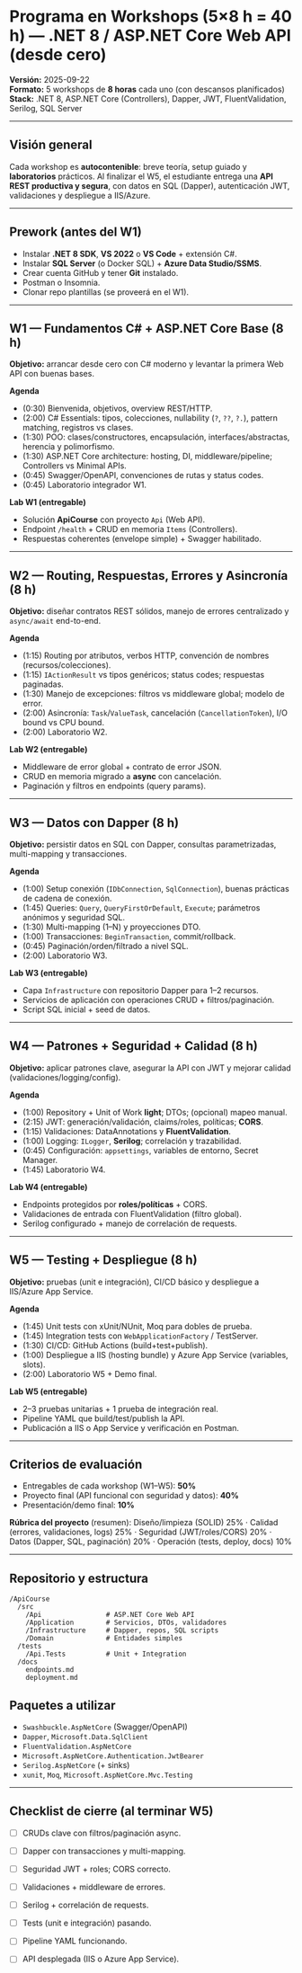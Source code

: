 
# Programa en Workshops (5×8 h = 40 h) — .NET 8 / ASP.NET Core Web API (desde cero)
**Versión:** 2025-09-22  
**Formato:** 5 workshops de **8 horas** cada uno (con descansos planificados)  
**Stack:** .NET 8, ASP.NET Core (Controllers), Dapper, JWT, FluentValidation, Serilog, SQL Server

---

## Visión general
Cada workshop es **autocontenible**: breve teoría, setup guiado y **laboratorios** prácticos. Al finalizar el W5, el estudiante entrega una **API REST productiva y segura**, con datos en SQL (Dapper), autenticación JWT, validaciones y despliegue a IIS/Azure.

---

## Prework (antes del W1)
- Instalar **.NET 8 SDK**, **VS 2022** o **VS Code** + extensión C#.
- Instalar **SQL Server** (o Docker SQL) + **Azure Data Studio/SSMS**.
- Crear cuenta GitHub y tener **Git** instalado.
- Postman o Insomnia.
- Clonar repo plantillas (se proveerá en el W1).

---

## W1 — Fundamentos C# + ASP.NET Core Base (8 h)
**Objetivo:** arrancar desde cero con C# moderno y levantar la primera Web API con buenas bases.

**Agenda**
- (0:30) Bienvenida, objetivos, overview REST/HTTP.
- (2:00) C# Essentials: tipos, colecciones, nullability (`?`, `??`, `?.`), pattern matching, registros vs clases.
- (1:30) POO: clases/constructores, encapsulación, interfaces/abstractas, herencia y polimorfismo.
- (1:30) ASP.NET Core architecture: hosting, DI, middleware/pipeline; Controllers vs Minimal APIs.
- (0:45) Swagger/OpenAPI, convenciones de rutas y status codes.
- (0:45) Laboratorio integrador W1.

**Lab W1 (entregable)**
- Solución **ApiCourse** con proyecto `Api` (Web API).
- Endpoint `/health` + CRUD en memoria `Items` (Controllers).
- Respuestas coherentes (envelope simple) + Swagger habilitado.

---

## W2 — Routing, Respuestas, Errores y Asincronía (8 h)
**Objetivo:** diseñar contratos REST sólidos, manejo de errores centralizado y `async/await` end-to-end.

**Agenda**
- (1:15) Routing por atributos, verbos HTTP, convención de nombres (recursos/colecciones).
- (1:15) `IActionResult` vs tipos genéricos; status codes; respuestas paginadas.
- (1:30) Manejo de excepciones: filtros vs middleware global; modelo de error.
- (2:00) Asincronía: `Task`/`ValueTask`, cancelación (`CancellationToken`), I/O bound vs CPU bound.
- (2:00) Laboratorio W2.

**Lab W2 (entregable)**
- Middleware de error global + contrato de error JSON.
- CRUD en memoria migrado a **async** con cancelación.
- Paginación y filtros en endpoints (query params).

---

## W3 — Datos con Dapper (8 h)
**Objetivo:** persistir datos en SQL con Dapper, consultas parametrizadas, multi-mapping y transacciones.

**Agenda**
- (1:00) Setup conexión (`IDbConnection`, `SqlConnection`), buenas prácticas de cadena de conexión.
- (1:45) Queries: `Query`, `QueryFirstOrDefault`, `Execute`; parámetros anónimos y seguridad SQL.
- (1:30) Multi-mapping (1–N) y proyecciones DTO.
- (1:00) Transacciones: `BeginTransaction`, commit/rollback.
- (0:45) Paginación/orden/filtrado a nivel SQL.
- (2:00) Laboratorio W3.

**Lab W3 (entregable)**
- Capa `Infrastructure` con repositorio Dapper para 1–2 recursos.
- Servicios de aplicación con operaciones CRUD + filtros/paginación.
- Script SQL inicial + seed de datos.

---

## W4 — Patrones + Seguridad + Calidad (8 h)
**Objetivo:** aplicar patrones clave, asegurar la API con JWT y mejorar calidad (validaciones/logging/config).

**Agenda**
- (1:00) Repository + Unit of Work **light**; DTOs; (opcional) mapeo manual.
- (2:15) JWT: generación/validación, claims/roles, políticas; **CORS**.
- (1:15) Validaciones: DataAnnotations y **FluentValidation**.
- (1:00) Logging: `ILogger`, **Serilog**; correlación y trazabilidad.
- (0:45) Configuración: `appsettings`, variables de entorno, Secret Manager.
- (1:45) Laboratorio W4.

**Lab W4 (entregable)**
- Endpoints protegidos por **roles/políticas** + CORS.
- Validaciones de entrada con FluentValidation (filtro global).
- Serilog configurado + manejo de correlación de requests.

---

## W5 — Testing + Despliegue (8 h)
**Objetivo:** pruebas (unit e integración), CI/CD básico y despliegue a IIS/Azure App Service.

**Agenda**
- (1:45) Unit tests con xUnit/NUnit, Moq para dobles de prueba.
- (1:45) Integration tests con `WebApplicationFactory` / TestServer.
- (1:30) CI/CD: GitHub Actions (build+test+publish).
- (1:00) Despliegue a IIS (hosting bundle) y Azure App Service (variables, slots).
- (2:00) Laboratorio W5 + Demo final.

**Lab W5 (entregable)**
- 2–3 pruebas unitarias + 1 prueba de integración real.
- Pipeline YAML que build/test/publish la API.
- Publicación a IIS o App Service y verificación en Postman.

---

## Criterios de evaluación
- Entregables de cada workshop (W1–W5): **50%**
- Proyecto final (API funcional con seguridad y datos): **40%**
- Presentación/demo final: **10%**

**Rúbrica del proyecto** (resumen): Diseño/limpieza (SOLID) 25% · Calidad (errores, validaciones, logs) 25% · Seguridad (JWT/roles/CORS) 20% · Datos (Dapper, SQL, paginación) 20% · Operación (tests, deploy, docs) 10%

---

## Repositorio y estructura 
```
/ApiCourse
  /src
    /Api                # ASP.NET Core Web API
    /Application        # Servicios, DTOs, validadores
    /Infrastructure     # Dapper, repos, SQL scripts
    /Domain             # Entidades simples
  /tests
    /Api.Tests          # Unit + Integration
  /docs
    endpoints.md
    deployment.md
```

## Paquetes a utilizar
- `Swashbuckle.AspNetCore` (Swagger/OpenAPI)
- `Dapper`, `Microsoft.Data.SqlClient`
- `FluentValidation.AspNetCore`
- `Microsoft.AspNetCore.Authentication.JwtBearer`
- `Serilog.AspNetCore` (+ sinks)
- `xunit`, `Moq`, `Microsoft.AspNetCore.Mvc.Testing`

---

## Checklist de cierre (al terminar W5)
- [ ] CRUDs clave con filtros/paginación async.
- [ ] Dapper con transacciones y multi-mapping.
- [ ] Seguridad JWT + roles; CORS correcto.
- [ ] Validaciones + middleware de errores.
- [ ] Serilog + correlación de requests.
- [ ] Tests (unit e integración) pasando.
- [ ] Pipeline YAML funcionando.
- [ ] API desplegada (IIS o Azure App Service).

